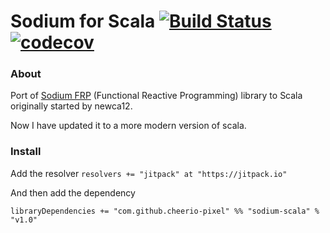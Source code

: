 # Sodium for Scala [![Build Status](https://travis-ci.org/newca12/sodium-scala.svg?branch=master)](https://travis-ci.org/newca12/sodium-scala) [![codecov](https://codecov.io/gh/newca12/sodium-scala/branch/master/graph/badge.svg)](https://codecov.io/gh/newca12/sodium-scala)



### About ###

Port of [Sodium FRP](https://github.com/SodiumFRP/sodium) (Functional Reactive Programming) library to Scala originally started by newca12.

Now I have updated it to a more modern version of scala.

### Install ###

Add the resolver
`resolvers += "jitpack" at "https://jitpack.io"`

And then add the dependency

`libraryDependencies += "com.github.cheerio-pixel" %% "sodium-scala" % "v1.0"`


